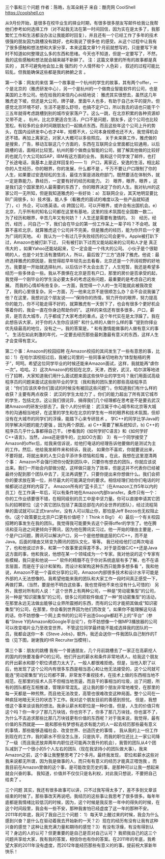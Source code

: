 三个事和三个问题
作者：陈皓，左耳朵耗子
来自：酷壳网 CoolShell https://coolshell.cn

从9月份开始，是很多在校毕业生的择业时期，有很多很多朋友写邮件给我让我帮他们参考如何选择工作（对不起我无法在第一时间回信，因为实在是太多了，我那繁忙工作和生活都没办法让我能即时回复），并且还有一个已经工作了多年的技术很强的朋友因为跳槽没有跳好，也和我说了很多他 的感受。从这个过程中让我有了很多感触和想法想和大家分享，本来这篇文章1个月前就想写的，只是要写下来时不知道如何整理这么多的东西和思绪。今天也不知道，但是一定要写了，不然，我的这些感触和想法就会越来越不新鲜了。
注：这篇文章里的所有的故事都是真实的 ， 其不可避免地会加上我 强烈的 个人情怀和个 人色彩 ， 叙述的过程可能比较乱，但我能确保这些都是我的肺腑之言 。

第一个事：网友的来信
第一个故事是一个杭州的学生的故事，其有两个offer，一个是北京的（雅虎研发中心），另一个是杭州的一个做商业智能软件的公司，也是美国的上市公司。他在给我的来信内心纠结地说：
雅虎其实很想去，虽然这几年雅虎走下坡，但还是大公司，牌子硬，里面牛人也多，有助于自己水平的提升。但感觉北京环境不好，生活不是那么舒坦，也搞不定户口，所以我去的话也只能干个三五年就得考虑跳槽到别的城市安家落户了。这么一跳，在北京积累的各种资源却又带不走 。 杭州，比北京更适合生活，户口不是问题，朋友多，这个公司也比较宽松，有较多的业余时间跟朋友们一起搞点东西。而且这些年这个公司上升的势头，在国内设研发中心也才4年，规模不大，公司本身规模也还不大，我觉得机会还不错。再加上离家近，对家人大概可以多些照应。 关于未来换工作，雅虎做的是搜索，广告，移动互联这几个方面的，东西在互联网企业里面都比较通用，以后跳槽的话，面相对比较宽。杭州的那个做商业智能的公司，据了解其他做的比较好的也就几个大公司如SAP，IBM有这方面的业务。
我和这个同学发了邮件，也打了长途电话，我基本上是这样回复的——
1） 户口，离家近，安逸的生活，相比起你的人生经历，你的眼界，你的发展，什么都不是 。千万不要让户口限制了你的人生，如果要过安逸轻松的生活，最佳方案是进政府部门，既然要活在体制外，就一定是靠能力，靠经历，一定要有好的经历和能力。
2） 眼界，眼界，眼界 。这是我们这个国家里的人最需要的东西了，你的眼界决定了你的人生。我对杭州的这家公司一无所知，但是我知道雅虎的一些好处：a）互联网企业，其天地明显要比BI广阔很多，b）技术强，能人多（看雅虎的面试的难度以及一些产品就知道了），c）外企，可以练英语。d) 跨国公司，可以开眼界，或许会有出国机会。e）北京，几乎所有的知名公司都在这里有基地，这里的技术氛围在全国数一数二。 为了经历和眼界，辛苦几年又有何妨？！人生还是需要有激情的。
3） 经历，经历，经历 。问自己一下，我们会在毕业的第一份工作呆上一辈子吗？不会吧。就算不喜欢北京，就算雅虎这个公司并不完美，但是雅虎的经历，能为你开启一个更为广阔的天地。
4）我认为一个有过几乎失败经历的公司会更牛。Apple被打趴下过，Amazon也被打趴下过， 只有被打趴下过而又能站起来的公司和人才是 真正伟大的 。如果Yahoo还能站起来，它一定会是一个伟大的公司。
小伙子是个很聪明的人，也是个对生活有激情的人，所以，最后毁了“三方”选择了雅虎。他说：最终选择雅虎的原因是，我觉得趁早年轻先出去看看，北京还是一个开阔视野的好地方。我要是一开始就选择杭州，以后估计不太会出去了，人生短暂，我还是希望多经历一些多体会一些。我从不畏惧在北京是否有户口，那里的房价是否承受的起，我觉得一个刚毕业的学生没必要太多的考虑这些问题，最重要的是考虑自己的发展。
而我的心情却有些复杂，一方面，我觉得一个人的一生可能就此被我改变了，我的心里很复杂。另一方面，万一他来北京不是很顺怎么办？会不会说我骗了他？在这里，我想对这个朋友说——“保持你的热情，努力开你的眼界，努力提高你的能力，你不可能走得不好的，就算雅虎有一天倒下了，也会有很多个更好机会等着你的，我会一直在你身边帮助你的”。
这样的来信还有很多很多，户口，薪资，是否去大城市，几乎都成了大家考虑的重点。这个年代实在是太浮躁了。我在此想告诉大家，对于你的人生你应该把“ 和什么样的人做什么样的事 ”提到你择业优先级最高的地位，没有之一。我的答案是，“ 和有激情能做事的人做有意义的事 ”。
生活在如此刺激的年代，一定要去经历那些最刺激最有意义的东西，这样人生才会变得有意义。

第二个事：Amazon的校园招聘
在Amazon校招的其间发生了一些有意思的事，比如：1）在哈尔滨校招过后，我被公司里的一些同事亲切地称为“体型魁梧的男子”，呵呵。希望这位同学毕业的时候还能来Amazon面试，这样，我就能再“虐你一次”。哈哈。2）这次Amazon的校招在北京，天津，西安，武汉，哈尔滨等地进行了招聘，大家知道我们用什么面试题来面这些快毕业的学生吗？我们用面试高级程序员的问题来面试这些刚毕业的学生（我和我的团队里的那些高级程序员说：“你们应该庆幸你们面试的时候没有被回这些问题”）。你知道我们有什么样的收获？主要有两点收获：
武汉的学生太给力了 。你们的能力超出了所有其它城市的学生，包括北京。这让我们很诧异，搞得我们几个经理都在思考是不是要去武汉建Amazon的研发分部去了。我个人的分析是： 武汉属于中心城市和北京等大城市的沟通相当地好，在这里的学生和在北京的学生有一样的眼界和技术氛围，但却没有在大城市的同学们的浮燥，能踏下心来专研技术 。
学C++的同学比学Java的同学解决问题的能力更强 。因为两个原因，a) C++需要了解系统知识，b) C++的程序员几乎什么事都得自己干。（参看我的《如何学好C语言》和《如何学好C++语言》，当然，Java还是很牛的，比如OO方面）
3）有一个同学接受了Amazon的offer后，给我来信诉说，给他打电话的经理告诉他要做的是测试为主的工作。然后，他给我发邮件来和倾诉，我说， 如果你不喜欢，你就要说出来，不要将就，将就出来的人生只会平添许多烦恼和后悔 。在此，我想在这里澄清两个事：
Amazon不会强行把你分配到团队中，只要你有想去的团队，你就应该说出来。我们一开始会内部做分配，这样做只是为了效率，但是这并不代表你已经被最终分配到那个团队中去了，无法再调整了。只要你提出来你想做什么。我们会把你的要求放在第一位，并尽最大的可能满足你的要求。相信经理们给你们电话的时候都说过这样的内容了。
Amazon所有的“蓝卡员工”（在Amazon工作5年以内的员工）在工作满一年后，可以有条件地在Amazon内部transfer。条件只有一个：你的工作业绩要很不错，在相同级别的员工中是中坚力量。你可以直接申请其它团队的招聘职位（这个其它团队包括了美国总部在内的全世界的团队），经过流程简单的面试就可以正式transfer。没有人可以阻止你，那怕是Jeff Bezos也无权阻止你。（这个政策要比北京户口更有价值吧？！Think it Big!）
4）最后一个有关校园招聘的事发生在我的团队。我觉得我可能要失去这个获得offer的学生了。他在腾讯和亚马逊之间更倾向于腾讯，因为他在腾讯实习过。他一开始的理由主要是，一个是户口问题，腾讯可以解决户口，另一个是他想做底层的C/C++，而不是Java。后面的理由又转变为腾讯的团队文化，等等。
我已经给他打过两次电话了，也和他说过许多，和第一个故事里说得差不多。对于是否做C/C++还是Java这方面的事，他和我说，他想在某一个领域成为一个专家。我对他说的这个专家有些模糊，我只是和他说——“ 软件的精髓不在于你对系统底层有多了解，也不在语言层面，而是在于设计和架构，而设计和架构这种东西只能靠多想多看 ”，我和他说，Amazon不是一个喜欢分享的公司，Amazon内部很多技术和设计水平可能是外部的人无法想像的。我希望他能来我的团队和大家工作一段时间真正感受一下，再做打算。（当然，要是他不明白这些事，我也觉得他不来也没有什么可惜的）
另外，我想对所有的人说：“ 这个世界上有两种公司，一种是“劳动密集型”的公司，另一种是“知识密集型”的公司，很多公司把软件做成了一种“劳动密集型”的活动，在那里永远无法做出能够让业界所震撼的东西，而有的公司才能把其做成“知识密集型”的公司，在那里，你会看到世界因为他们而改变 ”。如果你不能理解这句话的话，你不妨想像一个网上卖书的的公司干出连Google都赶不上的“平台”（参看“Steve Y的Amazon和Google平台论”），你不妨想像一个做MP3播放器的公司可以改变唱片业乃至改变世界。
不管这位同学最终能不能成选择我的团队的一员，我都会送你一本《Steve Jobs》，额外，我还会送你一件我团队自己制作的T恤（见下图，谢谢我的HR Recruiter当模特）。


第三个事：朋友的跳槽
我有一个普通朋友，几个月前跳槽去了一家正在高薪挖人的国内的快要准备IPO的公司。他们开出的薪水和条件非常地诱人。给我这个朋友的开出薪水和那个职位诱惑力太大了。一般人都很难拒绝。但是，当他入职了以后，他发现了这个公司内有很多东西是相当恶心和让他无法接受的，这个公司就可能连“劳动密集型”的公司都不算，非常发不重视技术，在技术上做的东西相当地不规范，在那里的技术人员不但相当地苦逼，而且干的事相当的垃圾，出了问题，所有的团队都在互相推诿，管理非常混乱。这让我的那个朋友非常地难受，在那里的每一天都是一种煎熬，而且他无法改变，高管也很难改变这种局面。整个公司在一种疯狂地暗无天日的状态下工作。我对这个朋友目前的善感到担忧。
但是，我想借这个事来谈谈我的想法。我承认薪水和职位是一种价值，但是，人生的价值只有这个吗？你一年少了那几万块钱，你也穷不了，你多了那几万块钱，你也富不了，为什么不去追求那些比那几万块钱更有价值的东西呢？对于我来说，我觉得，最有价值的东西就是—— 能和那些有梦想有追求有能力的人一起去经历那些最有意义的事情，那些能够造福社会、改变世界、创造历史的事情 。
我从我的上一份工作到现在的工作，我的薪水不但没怎么涨，只是执平，而我的职位还比上一家公司降了一级（而且我还放弃两年内职位还可能再次晋升的机会），我管的团队从4个团队减到了一个很小的5个人左右的团队（现在我坚持小的团队做大事）。我来Amazon之前，这个事让我整整思考了2个多月。最终我发现， 职位和薪水这些对我来说都无所谓，因为我是做事的人，而只有有意义的经历才能真正喂饱我 。而我目前在Amazon里做的这个事，是可能改变历史的事，是那种可以让我一想起来就会兴奋的事。
我知道，价值并不仅仅只是名利权，对此我只想说，不要把自己给卖了 。

三个问题
其实，我还有很多故事可以讲，只不过我写得太多了，差不多到文章该结束的时候了。那些事改天再说吧。我经历的这些事让我思考了很多很多。每年年底都是我情绪比较低沉的时候，因为，这个时候是我反思一年中的得失的时候，在这个时间段里，我会有一些不安，那种我害怕已经虚度了这一年的那种不安。
2011年的年底，我问了我自己三个问题：
1）每天早上醒过来的时候，我会为什么感到兴奋？是什么在驱动着我去开始新的一天？2）现在的经历有没有让我有这种兴奋的感觉？这种让我充满力量和期待的感觉？3）有没有浮燥，有没有得到认可？身边的人的认可？但更重要的是自己是否对自己认可？
我把我自己的这三个问题共享给大家，我有我的答案，相信你也有你的答案。在2011年的年底，我希望大家的2011年没有虚度，而2012年能经历那些有意义的的事。提前祝大家新年快乐！